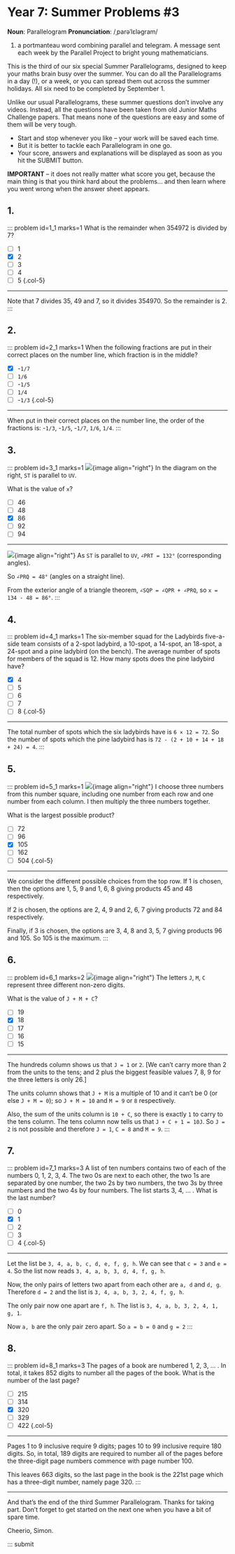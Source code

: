# Year 7: Summer Problems #3

<div class="dictionary">

__Noun__: Parallelogram
__Pronunciation__: /ˌparəˈlɛləɡram/

1. a portmanteau word combining parallel and telegram. A message sent each
week by the Parallel Project to bright young mathematicians.

</div>

This is the third of our six special Summer Parallelograms, designed to keep your maths brain busy over the summer. You can do all the Parallelograms in a day (!), or a week, or you can spread them out across the summer holidays. All six need to be completed by September 1.

Unlike our usual Parallelograms, these summer questions don’t involve any videos. Instead, all the questions have been taken from old Junior Maths Challenge papers. That means none of the questions are easy and some of them will be very tough.

* Start and stop whenever you like – your work will be saved each time.
* But it is better to tackle each Parallelogram in one go.
* Your score, answers and explanations will be displayed as soon as you hit the SUBMIT button.

__IMPORTANT__ – it does not really matter what score you get, because the main thing is that you think hard about the problems... and then learn where you went wrong when the answer sheet appears. 


## 1.

::: problem id=1_1 marks=1
What is the remainder when 354972 is divided by 7?

* [ ] 1
* [x] 2
* [ ] 3
* [ ] 4
* [ ] 5
{.col-5}

---
Note that 7 divides 35, 49 and 7, so it divides 354970. So the remainder is 2.
:::


## 2.

::: problem id=2_1 marks=1
When the following fractions are put in their correct places on the number line, which
fraction is in the middle?

* [x] -`1/7`
* [ ] `1/6`
* [ ] -`1/5`
* [ ] `1/4`
* [ ] -`1/3`
{.col-5}

---

When put in their correct places on the number line, the order of the fractions
is: -`1/3`, -`1/5`, -`1/7`, `1/6`, `1/4`.
:::


## 3.

::: problem id=3_1 marks=1
![](/resources/2018summer-7-3/3-diagram-question.gif){image align="right"}
In the diagram on the right, `ST` is parallel to `UV`.

What is the value of `x`?

* [ ] 46
* [ ] 48
* [x] 86
* [ ] 92
* [ ] 94

---

![](/resources/2018summer-7-3/3-diagram-answer.gif){image align="right"}
As `ST` is parallel to `UV`, `∠PRT = 132°` (corresponding angles).

So `∠PRQ = 48°` (angles on a straight line).

From the exterior angle of a triangle theorem, `∠SQP = ∠QPR + ∠PRQ`, so `x = 134 - 48 = 86°`.
:::


## 4.

::: problem id=4_1 marks=1
The six-member squad for the Ladybirds five-a-side team consists of a 2-spot ladybird, a 10-spot, a 14-spot, an 18-spot, a 24-spot and a pine ladybird (on the bench). The average number of spots for members of the squad is 12. How many spots does  the pine ladybird have?

* [x] 4
* [ ] 5
* [ ] 6
* [ ] 7
* [ ] 8
{.col-5}

---

The total number of spots which the six ladybirds have is `6 × 12 = 72`. So
the number of spots which the pine ladybird has is `72 - (2 + 10 + 14 + 18 + 24) = 4`.
:::


## 5.

::: problem id=5_1 marks=1
![](/resources/2018summer-7-3/5-numbers-question.gif){image align="right"}
I choose three numbers from this number square, including one number from each row and one number from each column. I then multiply the three numbers together.

What is the largest possible product?

* [ ] 72
* [ ] 96
* [x] 105
* [ ] 162
* [ ] 504
{.col-5}

---

We consider the different possible choices from the top row. If 1 is chosen, then the options are 1, 5, 9 and 1, 6, 8 giving products 45 and 48 respectively.

If 2 is chosen, the options are 2, 4, 9 and 2, 6, 7 giving products 72 and 84 respectively.

Finally, if 3 is chosen, the options are 3, 4, 8 and 3, 5, 7 giving products 96 and 105. So 105 is the maximum.
:::


## 6.

::: problem id=6_1 marks=2
![](/resources/2018summer-7-3/6-jmc-question.gif){image align="right"}
The letters `J`, `M`, `C` represent three different non-zero digits.

What is the value of `J + M + C`?

* [ ] 19
* [x] 18
* [ ] 17
* [ ] 16
* [ ] 15

---
The hundreds column shows us that `J = 1` or `2`. [We can’t carry more than 2
from the units to the tens; and 2 plus the biggest feasible values 7, 8, 9 for the
three letters is only 26.]

The units column shows that `J + M` is a multiple
of 10 and it can’t be 0 (or else `J + M = 0`); so `J + M = 10` and `M = 9` or `8` respectively.

Also, the sum of the units column is `10 + C`, so there is exactly `1` to carry to the tens column. The tens column now tells us that `J + C + 1 = 10J`. So `J = 2` is not possible and therefore `J = 1`, `C = 8` and `M = 9`.
:::


## 7.

::: problem id=7_1 marks=3
A list of ten numbers contains two of each of the numbers 0, 1, 2, 3, 4. The two 0s are next
to each other, the two 1s are separated by one number, the two 2s by two numbers, the two
3s by three numbers and the two 4s by four numbers. The list starts 3, 4, ... . What is the
last number?

* [ ] 0
* [x] 1
* [ ] 2
* [ ] 3
* [ ] 4
{.col-5}

---
Let the list be `3, 4, a, b, c, d, e, f, g, h`. We can see that `c = 3` and `e = 4`. So the list now reads `3, 4, a, b, 3, d, 4, f, g, h`.

Now, the only pairs of letters two apart from each other are `a, d` and `d, g`. Therefore `d = 2` and the list is `3, 4, a, b, 3, 2, 4, f, g, h`.

The only pair now one apart are `f, h`. The list is `3, 4, a, b, 3, 2, 4, 1, g, 1`.

Now `a, b` are the only pair zero apart. So `a = b = 0` and `g = 2`
:::


## 8.

::: problem id=8_1 marks=3
The pages of a book are numbered 1, 2, 3, ... . In total, it takes 852 digits to number all the
pages of the book. What is the number of the last page?

* [ ] 215
* [ ] 314
* [x] 320
* [ ] 329
* [ ] 422
{.col-5}

---
Pages 1 to 9 inclusive require 9 digits; pages 10 to 99 inclusive require 180 digits. So, in total, 189 digits are required to number all of the pages before the three-digit page numbers commence with page number 100.

This leaves 663 digits, so the last page in the book is the 221st page which has a three-digit number, namely page 320.
:::


***

And that’s the end of the third Summer Parallelogram. Thanks for taking part. Don’t forget to get started on the next one when you have a bit of spare time.

Cheerio,
Simon.

::: submit
